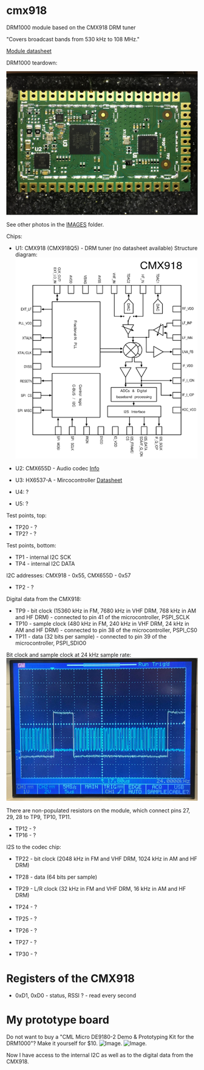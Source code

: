 # cmx918
DRM1000 module based on the CMX918 DRM tuner

"Covers broadcast bands from 530 kHz to 108 MHz."

[Module datasheet](https://cmlmicro.com/Content/Downloads/DRM1000Datasheet.pdf)

DRM1000 teardown:

![Image.](https://github.com/ur8us/cmx918/blob/main/IMAGES/IMG_2935.JPG)
  
See other photos in the [IMAGES](https://github.com/ur8us/cmx918/tree/main/IMAGES) folder.
  
Chips:

- U1: CMX918 (CMX918Q5) - DRM tuner (no datasheet available)
Structure diagram:
![Image.](https://github.com/ur8us/cmx918/blob/main/IMAGES/cmx918-structure.png)
  
- U2: CMX655D - Audio codec [Info](https://cmlmicro.com/products/digital-voice/product/cmx655d-ultra-low-power-voice-codec)
- U3: HX6537-A - Mircocontroller [Datasheet](https://www.himax.com.tw/product-brief/HX6537.39.40-A_product_brief.pdf)
- U4: ?
- U5: ?
  
Test points, top:

- TP20 - ?
- TP2? - ?
  
Test points, bottom:

- TP1 - internal I2C SCK
- TP4 - internal I2C DATA
  
I2C addresses: CMX918 - 0x55, CMX655D - 0x57
  
- TP2 - ?
  
Digital data from the CMX918:
- TP9 - bit clock (15360 kHz in FM, 7680 kHz in VHF DRM, 768 kHz in AM and HF DRM) - connected to pin 41 of the microcontroller, PSPI_SCLK
- TP10 - sample clock (480 kHz in FM, 240 kHz in VHF DRM, 24 kHz in AM and HF DRM) - connected to pin 38 of the microcontroller, PSPI_CS0
- TP11 - data (32 bits per sample) - connected to pin 39 of the microcontroller, PSPI_SDIO0
  
Bit clock and sample clock at 24 kHz sample rate:
![Image.](https://github.com/ur8us/cmx918/blob/main/IMAGES/cmx918-osc24k.png)
  
There are non-populated resistors on the module, which connect pins 27, 29, 28 to TP9, TP10, TP11.
  
- TP12 - ?
- TP16 - ?
  
I2S to the codec chip:
- TP22 - bit clock (2048 kHz in FM and VHF DRM, 1024 kHz in AM and HF DRM)
- TP28 - data (64 bits per sample)
- TP29 - L/R clock (32 kHz in FM and VHF DRM, 16 kHz in AM and HF DRM)
  
- TP24 - ?
- TP25 - ?
- TP26 - ?
- TP27 - ?
- TP30 - ?

# Registers of the CMX918

- 0xD1, 0xD0 - status, RSSI ? - read every second

# My prototype board

Do not want to buy a "CML Micro DE9180-2 Demo & Prototyping Kit for the DRM1000"? Make it yourself for $10. 
![Image.](https://github.com/ur8us/cmx918/blob/main/IMAGES/top.jpg)
![Image.](https://github.com/ur8us/cmx918/blob/main/IMAGES/bot.jpg)

Now I have access to the internal I2C as well as to the digital data from the CMX918.

